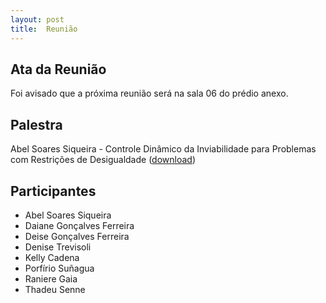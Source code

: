 ```yaml
---
layout: post
title:  Reunião
---
```

Ata da Reunião
--------------

Foi avisado que a próxima reunião será na sala 06 do prédio anexo.

Palestra
--------

Abel Soares Siqueira - Controle Dinâmico da Inviabilidade para Problemas
com Restrições de Desigualdade  ([download](/assets/apresentacoes/abel.23.11.2012.pdf))

Participantes
-------------

-   Abel Soares Siqueira
-   Daiane Gonçalves Ferreira
-   Deise Gonçalves Ferreira
-   Denise Trevisoli
-   Kelly Cadena
-   Porfírio Suñagua
-   Raniere Gaia
-   Thadeu Senne

